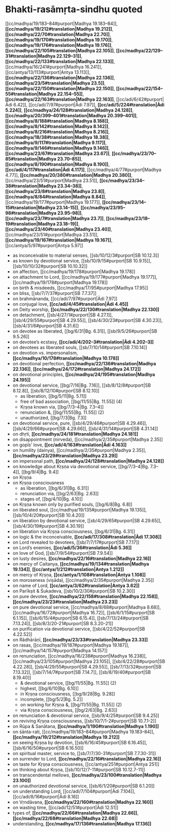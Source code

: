 # Bhakti-rasāmṛta-sindhu quoted

[[cc/madhya/19/183–84#purport|Madhya 19.183–84]], **[[cc/madhya/19/212#translation|Madhya 19.212]]**, **[[cc/madhya/22/70#translation|Madhya 22.70]]**, **[[cc/madhya/19/170#translation|Madhya 19.170]]**, **[[cc/madhya/19/176#translation|Madhya 19.176]]**, **[[cc/madhya/22/105#translation|Madhya 22.105]]**, **[[cc/madhya/22/129–31#translation|Madhya 22.129–31]]**, **[[cc/madhya/22/133#translation|Madhya 22.133]]**, [[cc/madhya/16/241#purport|Madhya 16.241]], [[cc/antya/13/113#purport|Antya 13.113]], **[[cc/madhya/22/136#translation|Madhya 22.136]]**, **[[cc/madhya/23/5#translation|Madhya 23.5]]**, **[[cc/madhya/22/150#translation|Madhya 22.150]]**, **[[cc/madhya/22/154–55#translation|Madhya 22.154–55]]**, **[[cc/madhya/22/163#translation|Madhya 22.163]]**, [[cc/adi/6/42#purport|Ādi 6.42]], [[cc/adi/7/97#purport|Ādi 7.97]], **[[cc/adi/5/224#translation|Ādi 5.224]]**, **[[cc/madhya/24/128#translation|Madhya 24.128]]**, **[[cc/madhya/20/399–401#translation|Madhya 20.399–401]]**, **[[cc/madhya/8/188#translation|Madhya 8.188]]**, **[[cc/madhya/8/142#translation|Madhya 8.142]]**, **[[cc/madhya/8/216#translation|Madhya 8.216]]**, **[[cc/madhya/18/38#translation|Madhya 18.38]]**, **[[cc/madhya/9/117#translation|Madhya 9.117]]**, **[[cc/madhya/9/146#translation|Madhya 9.146]]**, **[[cc/madhya/23/67#translation|Madhya 23.67]]**, **[[cc/madhya/23/70–85#translation|Madhya 23.70–85]]**, **[[cc/madhya/8/190#translation|Madhya 8.190]]**, **[[cc/adi/4/117#translation|Ādi 4.117]]**, [[cc/madhya/4/77#purport|Madhya 4.77]], **[[cc/madhya/20/380#translation|Madhya 20.380]]**, [[cc/madhya/23/51#purport|Madhya 23.51]], **[[cc/madhya/23/34–38#translation|Madhya 23.34–38]]**, **[[cc/madhya/23/8#translation|Madhya 23.8]]**, **[[cc/madhya/8/84#translation|Madhya 8.84]]**, [[cc/madhya/19/177#purport|Madhya 19.177]], **[[cc/madhya/23/14–15#translation|Madhya 23.14–15]]**, **[[cc/madhya/23/95–98#translation|Madhya 23.95–98]]**, **[[cc/madhya/23/7#translation|Madhya 23.7]]**, **[[cc/madhya/23/18–19#translation|Madhya 23.18–19]]**, **[[cc/madhya/23/40#translation|Madhya 23.40]]**, [[cc/madhya/23/51#purport|Madhya 23.51]], **[[cc/madhya/19/167#translation|Madhya 19.167]]**, [[cc/antya/5/97#purport|Antya 5.97]]

* as inconceivable to material senses, [[sb/10/12/3#purport|SB 10.12.3]]
* as known by devotional service, [[sb/10/9/15#purport|SB 10.9.15]], [[sb/10/10/32#purport|SB 10.10.32]]
* on affection, [[cc/madhya/19/178#purport|Madhya 19.178]]
* on attachment to Lord, [[cc/madhya/19/177#purport|Madhya 19.177]], [[cc/madhya/19/178#purport|Madhya 19.178]]
* on birth & misdeeds, [[cc/madhya/17/95#purport|Madhya 17.95]]
* on bliss, [[sb/7/7/37#purport|SB 7.7.37]]
* on brahmānanda, [[cc/adi/7/97#purport|Ādi 7.97]]
* on conjugal love, **[[cc/adi/4/45#translation|Ādi 4.45]]**
* on Deity worship, **[[cc/madhya/22/130#translation|Madhya 22.130]]**
* on detachment, [[sb/4/27/1#purport|SB 4.27.1]], [[sb/4/29/55#purport|SB 4.29.55]], [[sb/4/30/23#purport|SB 4.30.23]], [[sb/4/31/6#purport|SB 4.31.6]]
* on devotee as liberated, [[bg/6/31|Bg. 6.31]], [[sb/9/5/26#purport|SB 9.5.26]]
* on devotee’s ecstasy, **[[cc/adi/4/202–3#translation|Ādi 4.202–3]]**
* on devotees as liberated souls, [[sb/7/10/14#purport|SB 7.10.14]]
* on devotion vs. impersonalism, **[[cc/madhya/10/178#translation|Madhya 10.178]]**
* on devotional perfection, **[[cc/madhya/22/136#translation|Madhya 22.136]]**, **[[cc/madhya/24/172#translation|Madhya 24.172]]**
* on devotional principles, **[[cc/madhya/24/195#translation|Madhya 24.195]]**
* on devotional service, [[bg/7/16|Bg. 7.16]], [[sb/8/12/8#purport|SB 8.12.8]], [[sb/8/12/10#purport|SB 8.12.10]]
  * as liberation, [[bg/5/11|Bg. 5.11]]
  * free of bad association, [[bg/11/55|Bg. 11.55]] (4)
  * Kṛṣṇa known via, [[bg/7/3–4|Bg. 7.3–4]]
  * renunciation &, [[bg/11/55|Bg. 11.55]] (2)
  * unauthorized, [[bg/7/3|Bg. 7.3]]
* on devotional service, pure, [[sb/4/29/46#purport|SB 4.29.46]], [[sb/4/29/66#purport|SB 4.29.66]], [[sb/4/31/14#purport|SB 4.31.14]]
* on dhṛti, **[[cc/madhya/24/181#translation|Madhya 24.181]]**
* on disappointment (nirveda), [[cc/madhya/2/35#purport|Madhya 2.35]]
* on gopīs’ love, **[[cc/adi/4/163#translation|Ādi 4.163]]**
* on humility (dainya), [[cc/madhya/2/35#purport|Madhya 2.35]], **[[cc/madhya/23/29#translation|Madhya 23.29]]**
* on impersonal path, **[[cc/madhya/24/128#translation|Madhya 24.128]]**
* on knowledge about Kṛṣṇa via devotional service, [[bg/7/3–4|Bg. 7.3–4]], [[bg/9/4|Bg. 9.4]]
* on Kṛṣṇa
* on Kṛṣṇa consciousness
  * as liberation, [[bg/6/31|Bg. 6.31]]
  * renunciation via, [[bg/2/63|Bg. 2.63]]
  * stages of, [[bg/4/10|Bg. 4.10]]
* on Kṛṣṇa known only by purified souls, [[bg/6/8|Bg. 6.8]]
* on liberated soul, [[cc/madhya/19/135#purport|Madhya 19.135]], [[sb/10/4/20#purport|SB 10.4.20]]
* on liberation by devotional service, [[sb/4/29/65#purport|SB 4.29.65]], [[sb/4/30/19#purport|SB 4.30.19]]
* on liberation via Kṛṣṇa consciousness, [[bg/6/31|Bg. 6.31]]
* on logic & the inconceivable, **[[cc/adi/17/308#translation|Ādi 17.308]]**
* on Lord revealed to devotees, [[sb/7/7/17#purport|SB 7.7.17]]
* on Lord’s enemies, **[[cc/adi/5/36#translation|Ādi 5.36]]**
* on love of God, [[sb/7/9/54#purport|SB 7.9.54]]
* on lusty desires, **[[cc/madhya/22/16#translation|Madhya 22.16]]**
* on mercy of Caitanya, **[[cc/madhya/19/134#translation|Madhya 19.134]]**, **[[cc/antya/1/212#translation|Antya 1.212]]**
* on mercy of Kṛṣṇa, **[[cc/antya/1/108#translation|Antya 1.108]]**
* on moroseness (viṣāda), [[cc/madhya/2/35#purport|Madhya 2.35]]
* on name of Lord, **[[cc/antya/3/62#translation|Antya 3.62]]**
* on Parīkṣit & Śukadeva, [[sb/10/2/30#purport|SB 10.2.30]]
* on pure devotee, **[[cc/madhya/22/158#translation|Madhya 22.158]]**, **[[cc/madhya/23/23#translation|Madhya 23.23]]**
* on pure devotional service, [[cc/madhya/8/68#purport|Madhya 8.68]], [[cc/madhya/16/72#purport|Madhya 16.72]], [[sb/6/1/15#purport|SB 6.1.15]], [[sb/6/15/4#purport|SB 6.15.4]], [[sb/7/13/24#purport|SB 7.13.24]], [[sb/8/3/20-21#purport|SB 8.3.20-21]]
* on purification via devotional service, [[sb/4/22/52#purport|SB 4.22.52]]
* on Rādhārāṇī, **[[cc/madhya/23/33#translation|Madhya 23.33]]**
* on rasas, [[cc/madhya/19/187#purport|Madhya 19.187]], [[cc/madhya/14/157#purport|Madhya 14.157]]
* on renunciation, [[cc/madhya/16/238#purport|Madhya 16.238]], [[cc/madhya/23/105#purport|Madhya 23.105]], [[sb/4/22/28#purport|SB 4.22.28]], [[sb/4/29/55#purport|SB 4.29.55]], [[sb/7/13/32#purport|SB 7.13.32]], [[sb/7/14/7#purport|SB 7.14.7]], [[sb/8/19/40#purport|SB 8.19.40]]
  * & devotional service, [[bg/11/55|Bg. 11.55]] (2)
  * highest, [[bg/6/10|Bg. 6.10]]
  * in Kṛṣṇa consciousness, [[bg/9/28|Bg. 9.28]]
  * incomplete, [[bg/5/2|Bg. 5.2]]
  * on working for Kṛṣṇa &, [[bg/11/55|Bg. 11.55]] (2)
  * via Kṛṣṇa consciousness, [[bg/2/63|Bg. 2.63]]
* on renunciation & devotional service, [[sb/9/4/25#purport|SB 9.4.25]]
* on reviving Kṛṣṇa consciousness, [[sb/10/7/1-2#purport|SB 10.7.1-2]]
* on Rūpa & Sanātana, **[[cc/madhya/1/190#translation|Madhya 1.190]]**
* on śānta-rati, [[cc/madhya/19/183–84#purport|Madhya 19.183–84]], **[[cc/madhya/19/212#translation|Madhya 19.212]]**
* on seeing Kṛṣṇa by devotion, [[sb/6/16/45#purport|SB 6.16.45]], [[sb/6/16/50#purport|SB 6.16.50]]
* on spiritual master, service to, [[sb/7/7/30-31#purport|SB 7.7.30-31]]
* on surrender to Lord, **[[cc/madhya/22/16#translation|Madhya 22.16]]**
* on taste for Kṛṣṇa consciousness, [[cc/antya/251#purport|Antya 251]]
* on thinking about Kṛṣṇa, [[sb/10/12/7-11#purport|SB 10.12.7-11]]
* on transcendental mellows, **[[cc/madhya/23/100#translation|Madhya 23.100]]**
* on unauthorized devotional service, [[sb/6/1/20#purport|SB 6.1.20]]
* on understanding Lord, [[cc/adi/7/104#purport|Ādi 7.104]], [[cc/adi/8/16#purport|Ādi 8.16]]
* on Vṛndāvana, **[[cc/madhya/22/160#translation|Madhya 22.160]]**
* on wasting time, [[cc/adi/12/51#purport|Ādi 12.51]]
* types of, **[[cc/madhya/22/66#translation|Madhya 22.66]]**, **[[cc/madhya/22/68#translation|Madhya 22.68]]**
* understanding, **[[cc/madhya/17/136#translation|Madhya 17.136]]**
